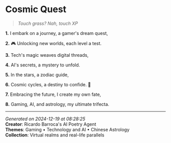 # Cosmic Quest

> *Touch grass? Nah, touch XP*

**1.** I embark on a journey, a gamer's dream quest,


**2.** 🎮  Unlocking new worlds, each level a test.


**3.** Tech's magic weaves digital threads,


**4.** AI's secrets, a mystery to unfold.


**5.** In the stars, a zodiac guide,


**6.** Cosmic cycles, a destiny to confide. 🐉


**7.** Embracing the future, I create my own fate,


**8.** Gaming, AI, and astrology, my ultimate trifecta.



---

*Generated on 2024-12-19 at 08:28:25*  
**Creator**: Ricardo Barroca's AI Poetry Agent  
**Themes**: Gaming • Technology and AI • Chinese Astrology  
**Collection**: Virtual realms and real-life parallels